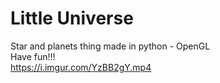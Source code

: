 # Little Universe
Star and planets thing made in python - OpenGL<br>
Have fun!!!<br>
https://i.imgur.com/YzBB2gY.mp4
